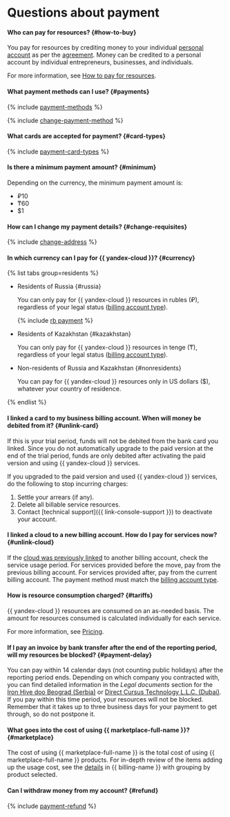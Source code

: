 # Questions about payment

#### Who can pay for resources? {#how-to-buy}

You pay for resources by crediting money to your individual [personal account](../../billing/concepts/personal-account.md) as per the [agreement](../../billing/concepts/contract.md). Money can be credited to a personal account by individual entrepreneurs, businesses, and individuals.

For more information, see [How to pay for resources](../../billing/payment/index.md).

#### What payment methods can I use? {#payments}

{% include [payment-methods](../../billing/_includes/payment-methods.md) %}


{% include [change-payment-method](../../billing/_includes/change-payment-method.md) %}

#### What cards are accepted for payment? {#card-types}
{% include [payment-card-types](../../_includes/billing/payment-card-types-business.md) %}

#### Is there a minimum payment amount? {#minimum}
Depending on the currency, the minimum payment amount is:

* ₽10
* ₸60
* $1

#### How can I change my payment details? {#change-requisites}

{% include [change-address](../../billing/_includes/change-address.md) %}

#### In which currency can I pay for {{ yandex-cloud }}? {#currency}

{% list tabs group=residents %}

- Residents of Russia {#russia}

   You can only pay for {{ yandex-cloud }} resources in rubles (₽), regardless of your legal status ([billing account type](../../billing/concepts/billing-account.md#ba-types)).

   {% include [rb payment](../../_includes/billing/rb-payment.md) %}


- Residents of Kazakhstan {#kazakhstan}

   You can only pay for {{ yandex-cloud }} resources in tenge (₸), regardless of your legal status ([billing account type](../../billing/concepts/billing-account.md#ba-types)).


- Non-residents of Russia and Kazakhstan {#nonresidents}

   You can pay for {{ yandex-cloud }} resources only in US dollars ($), whatever your country of residence.

{% endlist %}



#### I linked a card to my business billing account. When will money be debited from it? {#unlink-card}

If this is your trial period, funds will not be debited from the bank card you linked.
Since you do not automatically upgrade to the paid version at the end of the trial period, funds are only debited after activating the paid version and using {{ yandex-cloud }} services.

If you upgraded to the paid version and used {{ yandex-cloud }} services, do the following to stop incurring charges:

1. Settle your arrears (if any).
1. Delete all billable service resources.
1. Contact [technical support]({{ link-console-support }}) to deactivate your account.

#### I linked a cloud to a new billing account. How do I pay for services now? {#unlink-cloud}

If the [cloud was previously linked](../../billing/operations/pin-cloud.md) to another billing account, check the service usage period. For services provided before the move, pay from the previous billing account. For services provided after, pay from the current billing account. The payment method must match the [billing account type](../../billing/concepts/billing-account.md#ba-types).

#### How is resource consumption charged? {#tariffs}

{{ yandex-cloud }} resources are consumed on an as-needed basis. The amount for resources consumed is calculated individually for each service.

For more information, see [Pricing](../../billing/pricing.md).

#### If I pay an invoice by bank transfer after the end of the reporting period, will my resources be blocked? {#payment-delay}


You can pay within 14 calendar days (not counting public holidays) after the reporting period ends. Depending on which company you contracted with, you can find detailed information in the _Legal documents_ section for the [Iron Hive doo Beograd (Serbia)](https://yandex.com/legal/cloud_customer_agreement/) or [Direct Cursus Technology L.L.C. (Dubai)](https://yandex.com/legal/cloud_customer_agreement_uae/).
 If you pay within this time period, your resources will not be blocked. Remember that it takes up to three business days for your payment to get through, so do not postpone it.

#### What goes into the cost of using {{ marketplace-full-name }}? {#marketplace}

The cost of using {{ marketplace-full-name }} is the total cost of using {{ marketplace-full-name }} products. For in-depth review of the items adding up the usage cost, see the [details](../../billing/operations/check-charges.md) in {{ billing-name }} with grouping by product selected.


#### Can I withdraw money from my account? {#refund}

{% include [payment-refund](../../_includes/billing/payment-refund.md) %}
